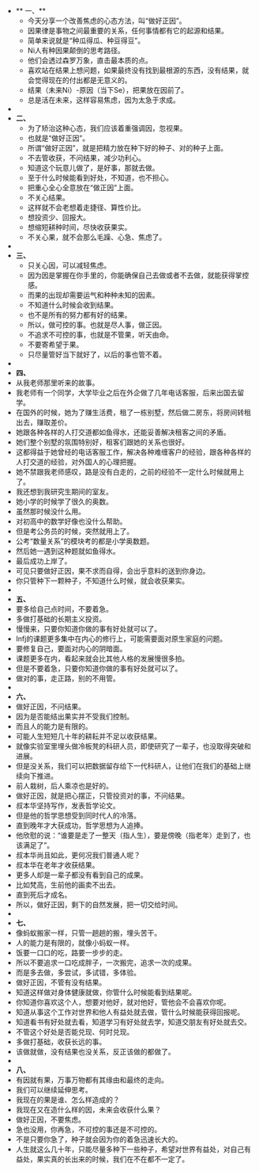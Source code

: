 - ** 一、**
	- 今天分享一个改善焦虑的心态方法，叫“做好正因”。
	- 因果律是事物之间最重要的关系，任何事情都有它的起源和结果。
	- 简单来说就是“种瓜得瓜、种豆得豆”。
	- Ni人有种因果颠倒的思考路径。
	- 他们会透过森罗万象，直击最本质的点。
	- 喜欢站在结果上想问题，如果最终没有找到最根源的东西，没有结果，就会觉得现在的付出都是无意义的。
	- 结果（未来Ni）-原因（当下Se），把果放在因前了。
	- 总是活在未来，这样容易焦虑，因为太急于求成。
-
- **二、**
	- 为了矫治这种心态，我们应该着重强调因，忽视果。
	- 也就是“做好正因”。
	- 所谓“做好正因”，就是把精力放在种下好的种子、对的种子上面。
	- 不去管收获，不问结果，减少功利心。
	- 知道这个玩意儿做了，是好事，那就去做。
	- 至于什么时候能看到好处，不知道，也不担心。
	- 把重心全心全意放在“做正因”上面。
	- 不关心结果。
	- 这样就不会老想着走捷径、算性价比。
	- 想投资少、回报大。
	- 想缩短耕种时间，尽快收获果实。
	- 不关心果，就不会那么毛躁、心急、焦虑了。
-
- **三、**
	- 只关心因，可以减轻焦虑。
	- 因为因是掌握在你手里的，你能确保自己去做或者不去做，就能获得掌控感。
	- 而果的出现却需要运气和种种未知的因素。
	- 不知道什么时候会收到结果。
	- 也不是所有的努力都有好的结果。
	- 所以，做可控的事。也就是尽人事，做正因。
	- 不追求不可控的事，也就是不管果，听天由命。
	- 不要寄希望于果。
	- 只尽量管好当下就好了，以后的事也管不着。
-
- **四、**
- 从我老师那里听来的故事。
- 我老师有一个同学，大学毕业之后在外企做了几年电话客服，后来出国去留学。
- 在国外的时候，她为了赚生活费，租了一栋别墅，然后做二房东，将房间转租出去，赚取差价。
- 她跟各种各样的人打交道都如鱼得水，还能妥善解决租客之间的矛盾。
- 她们整个别墅的氛围特别好，租客们跟她的关系也很好。
- 这都得益于她曾经的电话客服工作，解决各种难缠客户的经验，跟各种各样的人打交道的经验，对外国人的心理把握。
- 她不禁跟我老师感叹，路是没有白走的，之前的经验不一定什么时候就用上了。
- 我还想到我研究生期间的室友。
- 她小学的时候学了很久的奥数。
- 虽然那时候没什么用。
- 对初高中的数学好像也没什么帮助。
- 但是考公务员的时候，突然就用上了。
- 公考“数量关系”的模块考的都是小学奥数题。
- 然后她一遇到这种题就如鱼得水。
- 最后成功上岸了。
- 可见只要做好正因，果不求而自得，会出乎意料的送到你身边。
- 你只管种下一颗种子，不知道什么时候，就会收获果实。
-
- **五、**
- 要多给自己点时间，不要着急。
- 多做打基础的长期主义投资。
- 慢慢来，只要你知道你做的事有好处就可以了。
- Infj的课题更多集中在内心的修行上，可能需要面对原生家庭的问题。
- 要修复自己，要面对内心的阴暗面。
- 课题更多在内，看起来就会比其他人格的发展慢很多拍。
- 但是不要着急，只要你知道你做的事有好处就可以了。
- 做对的事，走正路，别的不用管。
-
- **六、**
- 做好正因，不问结果。
- 因为是否能结出果实并不受我们控制。
- 而且人的能力是有限的。
- 可能人生短短几十年的耕耘并不足以收获结果。
- 就像实验室里埋头做冷板凳的科研人员，即使研究了一辈子，也没取得突破和进展。
- 但是没关系，我们可以把数据留存给下一代科研人，让他们在我们的基础上继续向下推进。
- 前人栽树，后人乘凉也是好的。
- 做好正因，就是把心摆正，只管投资对的事，不问结果。
- 叔本华坚持写作，发表哲学论文。
- 但是他的哲学思想受到同时代人的冷落。
- 直到晚年才大获成功，哲学思想为人追捧。
- 他欣慰的说：“谁要是走了一整天（指人生），要是傍晚（指老年）走到了，也该满足了”。
- 叔本华尚且如此，更何况我们普通人呢？
- 叔本华在老年才收获结果。
- 更多人却是一辈子都没有看到自己的成果。
- 比如梵高，生前他的画卖不出去。
- 直到死后才成名。
- 所以，做好正因，剩下的自然发展，把一切交给时间。
-
- **七、**
- 像蚂蚁搬家一样，只管一趟趟的搬，埋头苦干。
- 人的能力是有限的，就像小蚂蚁一样。
- 饭要一口口的吃，路要一步步的走。
- 所以不要追求一口吃成胖子，一次搬完，追求一次的成果。
- 而是多去做，多尝试，多试错，多体验。
- 做好正因，不管有没有结果。
- 知道这样做对身体健康就做，你管什么时候能看到结果呢。
- 你知道你喜欢这个人，想要对他好，就对他好，管他会不会喜欢你呢。
- 知道从事这个工作对世界和他人有益处就去做，管什么时候能获得回报呢。
- 知道看书有好处就去看，知道学习有好处就去学，知道交朋友有好处就去交。
- 不管这个好处是否能兑现、何时兑现。
- 多做打基础，收获长远的事。
- 该做就做，没有结果也没关系，反正该做的都做了。
-
- **八、**
- 有因就有果，万事万物都有其缘由和最终的走向。
- 我们可以继续延伸思考。
- 我现在的果是谁、怎么样造成的？
- 我现在又在造什么样的因，未来会收获什么果？
- 做好正因，不要焦虑。
- 急也没用，你再急，不可控的事还是不可控的。
- 不是只要你急了，种子就会因为你的着急迅速长大的。
- 人生就这么几十年，只能尽量多种下一些种子，希望对世界有益处，对自己有益处，果实真的长出来的时候，我们在不在都不一定了。